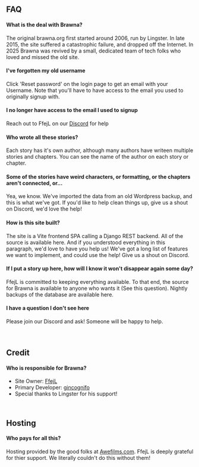 ` `
## FAQ

#### What is the deal with Brawna?
The original brawna.org first started around 2006, run by Lingster. In late
2015, the site suffered a catastrophic failure, and dropped off the Internet.
In 2025 Brawna was revived by a small, dedicated team of tech folks who loved
and missed the old site.

#### I've forgotten my old username
Click 'Reset password' on the login page to get an email with your Username.
Note that you'll have to have access to the email you used to originally signup
with.

#### I no longer have access to the email I used to signup
Reach out to FfejL on our [Discord](https://discord.gg/WhZYbGMYXX) for help

#### Who wrote all these stories?
Each story has it's own author, although many authors have writeen multiple
stories and chapters. You can see the name of the author on each story or
chapter.

#### Some of the stories have weird characters, or formatting, or the chapters aren't connected, or...
Yea, we know. We've imported the data from an old Wordpress backup, and this is what we've got. If you'd like to help clean things up, give us a shout on Discord, we'd love the help!

#### How is this site built?
The site is a Vite frontend SPA calling a Django REST backend. All of the source is available here. And if you understood everything in this paragraph, we'd love to have you help us! We've got a long list of features we want to implement, and could use the help! Give us a shout on Discord.

#### If I put a story up here, how will I know it won't disappear again some day?
FfejL is committed to keeping everything available. To that end, the source for Brawna is available to anyone who wants it (See this question). Nightly backups of the database are available here.

#### I have a question I don't see here
Please join our Discord and ask! Someone will be happy to help.

####

` `
## Credit

#### Who is responsible for Brawna?
- Site Owner: [FfejL](mailto:brawna2023@gmail.com)
- Primary Developer: [gincognifo](https://www.deviantart.com/gincognifo2)
- Special thanks to Lingster for his support!


` `
## Hosting

#### Who pays for all this?
Hosting provided by the good folks at [Awefilms.com](https://awefilms.com).
FfejL is deeply grateful for thier support. We literally couldn't do this
without them!
